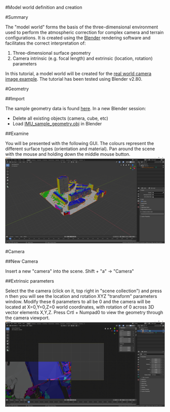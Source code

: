 #Model world definition and creation

#Summary

The "model world" forms the basis of the three-dimensional environment used to perform the atmospheric correction for complex camera and terrain configurations. It is created using the [Blender](https://www.blender.org/) rendering software and facilitates the correct interpretation of:

1. Three-dimensional surface geometry
2. Camera intrinsic (e.g. focal length) and extrinsic (location, rotation) parameters

In this tutorial, a model world will be created for the [real world camera image example](tutorials/Real-world-images). The tutorial has been tested using Blender v2.80.

#Geometry

##Import

The sample geometry data is found [here](tutorials/Model-world/README_files/geometry). In a new Blender session:
- Delete all existing objects (camera, cube, etc)
- Load [IMU_sample_geometry.obj](tutorials/Model-world/README_files/geometry/IMU_sample_geometry.obj) in Blender

##Examine

You will be presented with the following GUI. The colours represent the different surface types (orientation and material). Pan around the scene with the mouse and holding down the middle mouse button.
![BlenderGUI_read3Dmodel](tutorials/Model-world/README_files/figure-misc/BlenderGUI_1.PNG)


#Camera

##New Camera

Insert a new "camera" into the scene.
 Shift + "a" -> "Camera"
 
##Extrinsic parameters

Select the the camera (click on it, top right in "scene collection") and press 
  n
then you will see the location and rotation XYZ "transform" parameters window.
Modify these 6 parameters to all be 0 and the camera will be located at X=0,Y=0,Z=0 world coordinates, with rotation of 0 across 3D vector elements X,Y,Z. Press
  Crtl + Numpad0
to view the geometry through the camera viewport.
![BlenderGUI_cameraViewport](tutorials/Model-world/README_files/figure-misc/BlenderGUI_2.PNG)



